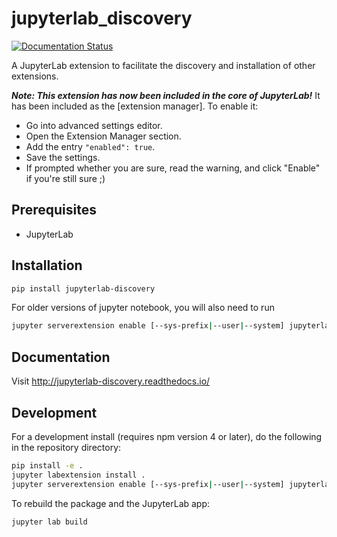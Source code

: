 # jupyterlab_discovery

[![Documentation Status](https://readthedocs.org/projects/jupyterlab-discovery/badge/?version=stable)](http://jupyterlab-discovery.readthedocs.io/en/stable/?badge=stable)

A JupyterLab extension to facilitate the discovery and installation of other extensions.


***Note: This extension has now been included in the core of JupyterLab!***
It has been included as the [extension manager]. To enable it:
- Go into advanced settings editor.
- Open the Extension Manager section.
- Add the entry `"enabled": true`.
- Save the settings.
- If prompted whether you are sure, read the warning, and click "Enable" if you're still sure ;)



## Prerequisites

* JupyterLab

## Installation

```bash
pip install jupyterlab-discovery
```

For older versions of jupyter notebook, you will also need to run

```bash
jupyter serverextension enable [--sys-prefix|--user|--system] jupyterlab_discovery
```

## Documentation

Visit http://jupyterlab-discovery.readthedocs.io/

## Development

For a development install (requires npm version 4 or later), do the following in the repository directory:

```bash
pip install -e .
jupyter labextension install .
jupyter serverextension enable [--sys-prefix|--user|--system] jupyterlab_discovery
```

To rebuild the package and the JupyterLab app:

```bash
jupyter lab build
```
